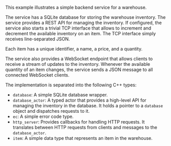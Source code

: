 This example illustrates a simple backend service for a warehouse.

The service has a SQLite database for storing the warehouse inventory. The
service provides a REST API for managing the inventory. If configured, the
service also starts a trivial TCP interface that allows to increment and
decrement the available inventory on an item. The TCP interface simply receives
line-separated JSON.

Each item has a unique identifier, a name, a price, and a quantity.

The service also provides a WebSocket endpoint that allows clients to receive a
stream of updates to the inventory. Whenever the available quantity of an item
changes, the service sends a JSON message to all connected WebSocket clients.

The implementation is separated into the following C++ types:

- `database`: A simple SQLite database wrapper.
- `database_actor`: A typed actor that provides a high-level API for managing
  the inventory in the database. It holds a pointer to a `database` object and
  dispatches requests to it.
- `ec`: A simple error code type.
- `http_server`: Provides callbacks for handling HTTP requests. It translates
  between HTTP requests from clients and messages to the `database_actor`.
- `item`: A simple data type that represents an item in the warehouse.
